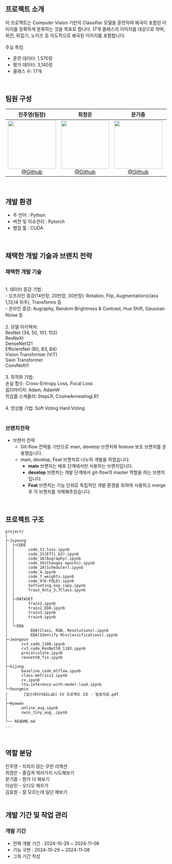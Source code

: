 ## 프로젝트 소개
이 프로젝트는 Computer Vision 기반의 Classifier 모델을 훈련하여 왜곡이 포함된 이미지를 정확하게 분류하는 것을 목표로 합니다. 17개 클래스의 이미지를 대상으로 하며, 회전, 뒤집기, 노이즈 등 의도적으로 왜곡된 이미지를 포함합니다.
<br>
<br>
주요 특징:
<br>
- 훈련 데이터: 1,570장
- 평가 데이터: 3,140장
- 클래스 수: 17개
<br>

## 팀원 구성

<div align="center">

| **진주영(팀장)** | **최정은** | **문기중** | **이승민** | **김효원** |
| :------: |  :------: | :------: | :------: | :------: |
|[<img src="https://avatars.githubusercontent.com/u/156163982?v=4" height=150 width=150> <br/> @Github](https://github.com/) |[<img src="https://avatars.githubusercontent.com/u/156163982?v=4" height=150 width=150> <br/> @Github](https://github.com/) |[<img src="https://avatars.githubusercontent.com/u/156163982?v=4" height=150 width=150> <br/> @Github](https://github.com/) |[<img src="https://avatars.githubusercontent.com/u/156163982?v=4" height=150 width=150> <br/> @Github](https://github.com/) |[<img src="https://avatars.githubusercontent.com/u/156163982?v=4" height=150 width=150> <br/> @Github](https://github.com/) |
</div>

<br>

## 개발 환경

- 주 언어 : Python
- 버전 및 이슈관리 : Pytorch 
- 협업 툴 : CUDA

<br>

## 채택한 개발 기술과 브랜치 전략

### 채택한 개발 기술
<br>
1. 데이터 증강 기법:
<br>
- 오프라인 증강(14만장, 20만장, 30만장): Rotation, Flip, Augmentation(class 1,13,14 위주), Transforms 등
<br>
- 온라인 증강: Augraphy, Random Brightness & Contrast, Hue Shift, Gaussian Noise 등
<br>
<br>
2. 모델 아키텍처:
<br>
ResNet (34, 50, 101, 152)
<br>
ResNeXt
<br>
DenseNet121
<br>
EfficientNet (B0, B3, B4)
<br>
Vision Transformer (ViT)
<br>
Swin Transformer
<br>
ConvNeXt1
<br>
<br>
3. 최적화 기법:
<br>
손실 함수: Cross-Entropy Loss, Focal Loss
<br>
옵티마이저: Adam, AdamW
<br>
학습률 스케줄러: StepLR, CosineAnnealingLR1
<br>
<br>
4. 앙상블 기법:
Soft Voting
Hard Voting
<br>
<br>

### 브랜치전략     
- 브랜치 전략
  - Git-flow 전략을 기반으로 main, develop 브랜치와 feature 보조 브랜치를 운용했습니다.
  - main, develop, Feat 브랜치로 나누어 개발을 하였습니다.
    - **main** 브랜치는 배포 단계에서만 사용하는 브랜치입니다.
    - **develop** 브랜치는 개발 단계에서 git-flow의 master 역할을 하는 브랜치입니다.
    - **Feat** 브랜치는 기능 단위로 독립적인 개발 환경을 위하여 사용하고 merge 후 각 브랜치를 삭제해주었습니다.


<br>

## 프로젝트 구조
```
project/
│
├─Juyoung
│  ├─CODE
│  │      code_12_loss.ipynb
│  │      code_15(Effi_b3).ipynb
│  │      code_16(Augraphy).ipynb
│  │      code_19(Changes epochs).ipynb
│  │      code_24(Scheduler).ipynb
│  │      code_4.ipynb
│  │      code_7_weights.ipynb
│  │      code_9(K-FOLD).ipynb
│  │      Softvoting_exp_copy.ipynb
│  │      Train_Only_3,7Class.ipynb
│  │
│  ├─DATASET
│  │      train2.ipynb
│  │      train2_EDA.ipynb
│  │      train3.ipynb
│  │      train4.ipynb
│  │
│  └─EDA
│          EDA(Class, RGB, Resolutions).ipynb
│          EDA(Identify Misclassifications).ipynb
├─Jeongeun
│      cv3_code_1106.ipynb
│      cv3_code_ResNet50_1103.ipynb
│      precalculate.ipynb
│      resnet50_fin.ipynb
│
├─Gijung
│      baseline_code_mlflow.ipynb
│      class-metrics2.ipynb
│      cv.ipynb
│      tta-inference-with-model-load.ipynb
└─Seungmin
│       [업스테이지AILab] CV 프로젝트 3조 - 발표자료.pdf
│
├─Hyowon
│      online_aug.ipynb
│      swin_tiny_aug_.ipynb
│
└── README.md
...

```
<br>

## 역할 분담

진주영 - 지치지 않는 무한 리액션
<br>
최정은 - 즐겁게 여러가지 시도해보기
<br>
문기중 - 뭔가 더 해보기
<br>
이승민 - 오디오 채우기
<br>
김효원 - 잘 모르는데 일단 해보기
<br>
<br>
## 개발 기간 및 작업 관리

### 개발 기간
- 전체 개발 기간 : 2024-10-29 ~ 2024-11-08
- 기능 구현 : 2024-10-29 ~ 2024-11-08
- 그외 기간 작성
  
<br>
